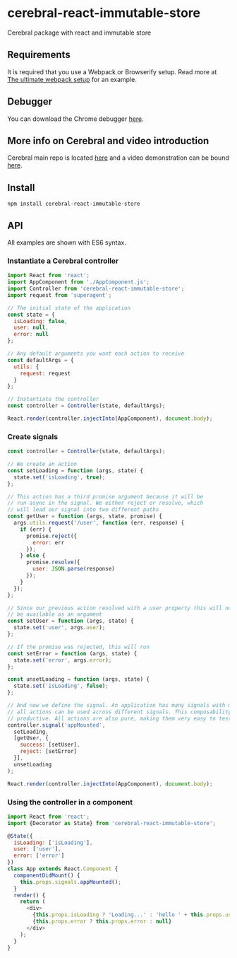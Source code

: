 # cerebral-react-immutable-store
Cerebral package with react and immutable store

## Requirements
It is required that you use a Webpack or Browserify setup. Read more at [The ultimate webpack setup](http://www.christianalfoni.com/articles/2015_04_19_The-ultimate-webpack-setup) for an example.

## Debugger
You can download the Chrome debugger [here](https://chrome.google.com/webstore/detail/cerebral-debugger/ddefoknoniaeoikpgneklcbjlipfedbb?hl=no).

## More info on Cerebral and video introduction
Cerebral main repo is located [here](https://github.com/christianalfoni/cerebral) and a video demonstration can be bound [here](https://www.youtube.com/watch?v=xCIv4-Q2dtA).

## Install
`npm install cerebral-react-immutable-store`

## API
All examples are shown with ES6 syntax.

### Instantiate a Cerebral controller
```js
import React from 'react';
import AppComponent from './AppComponent.js';
import Controller from 'cerebral-react-immutable-store';
import request from 'superagent';

// The initial state of the application
const state = {
  isLoading: false,
  user: null,
  error: null
};

// Any default arguments you want each action to receive
const defaultArgs = {
  utils: {
    request: request
  }
};

// Instantiate the controller
const controller = Controller(state, defaultArgs);

React.render(controller.injectInto(AppComponent), document.body);
```

### Create signals
```js
const controller = Controller(state, defaultArgs);

// We create an action
const setLoading = function (args, state) {
  state.set('isLoading', true);
};

// This action has a third promise argument because it will be
// run async in the signal. We either reject or resolve, which
// will lead our signal into two different paths
const getUser = function (args, state, promise) {
  args.utils.request('/user', function (err, response) {
    if (err) {
      promise.reject({
        error: err
      });
    } else {
      promise.resolve({
        user: JSON.parse(response)
      });
    }
  });
};

// Since our previous action resolved with a user property this will now
// be available as an argument
const setUser = function (args, state) {
  state.set('user', args.user);
};

// If the promise was rejected, this will run
const setError = function (args, state) {
  state.set('error', args.error);
};

const unsetLoading = function (args, state) {
  state.set('isLoading', false);
};

// And now we define the signal. An application has many signals with many actions and
// all actions can be used across different signals. This composability makes you very
// productive. All actions are also pure, making them very easy to test
controller.signal('appMounted',
  setLoading,
  [getUser, {
    success: [setUser],
    reject: [setError]
  }],
  unsetLoading
);

React.render(controller.injectInto(AppComponent), document.body);
```

### Using the controller in a component
```js
import React from 'react';
import {Decorator as State} from 'cerebral-react-immutable-store';

@State({
  isLoading: ['isLoading'],
  user: ['user'],
  error: ['error']  
})
class App extends React.Component {
  componentDidMount() {
    this.props.signals.appMounted();
  }
  render() {
    return (
      <div>
        {this.props.isLoading ? 'Loading...' : 'hello ' + this.props.user.name}
        {this.props.error ? this.props.error : null}
      </div>
    );
  }
}
````
